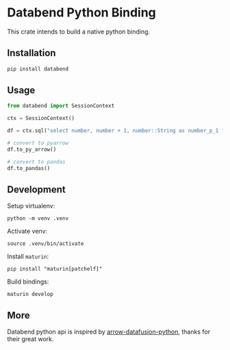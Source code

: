 # Databend Python Binding

This crate intends to build a native python binding.

## Installation

```bash
pip install databend
```

## Usage

```python
from databend import SessionContext

ctx = SessionContext()

df = ctx.sql("select number, number + 1, number::String as number_p_1 from numbers(8)")

# convert to pyarrow
df.to_py_arrow()

# convert to pandas
df.to_pandas()
```

## Development

Setup virtualenv:

```shell
python -m venv .venv
```

Activate venv:

```shell
source .venv/bin/activate
````

Install `maturin`:

```shell
pip install "maturin[patchelf]"
```

Build bindings:

```shell
maturin develop
```


## More

Databend python api is inspired by [arrow-datafusion-python](https://github.com/apache/arrow-datafusion-python), thanks for their great work.